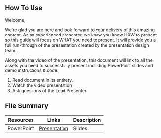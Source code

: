 ## How To Use

Welcome,

We're glad you are here and look forward to your delivery of this amazing content. As an experienced presenter, we know you know HOW to present so this guide will focus on WHAT you need to present. It will provide you a full run-through of the presentation created by the presentation design team. 

Along with the video of the presentation, this document will link to all the assets you need to successfully present including PowerPoint slides and demo instructions &
code.

1.  Read document in its entirety.
2.  Watch the video presentation
3.  Ask questions of the Lead Presenter

## File Summary

| Resources          | Links                            | Description |
|-------------------|----------------------------------|-------------------|
| PowerPoint        | [Presentation](https://nam06.safelinks.protection.outlook.com/?url=https%3A%2F%2Faitourassetstore.blob.core.windows.net%2Fassets%2FBRK473%2520Optimizing%2520Your%2520AI%2520Costs%2FBRK473%2520Optimizing%2520Your%2520AI%2520Costs_V1.0.pptx&data=05%7C02%7CChristian.Talavera%40microsoft.com%7Cadfb51cfd0374037bd8e08dcc3aff33a%7C72f988bf86f141af91ab2d7cd011db47%7C1%7C0%7C638600407725302829%7CUnknown%7CTWFpbGZsb3d8eyJWIjoiMC4wLjAwMDAiLCJQIjoiV2luMzIiLCJBTiI6Ik1haWwiLCJXVCI6Mn0%3D%7C0%7C%7C%7C&sdata=nQRFVFc4gxRxv4TK9T1RePjrdnQKXrPKmKRV0sMFiyQ%3D&reserved=0) | Slides |
